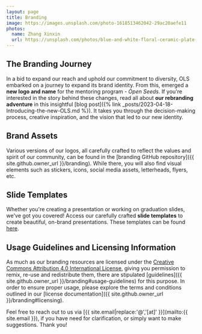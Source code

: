 ```yaml
---
layout: page
title: Branding
image: https://images.unsplash.com/photo-1618513462042-29ac20aefe11
photos:
  name: Zhang Xinxin
  url: https://unsplash.com/photos/blue-and-white-floral-ceramic-plate-cWY499Ma1SQ
---
```


## The Branding Journey
In a bid to expand our reach and uphold our commitment to diversity, OLS embarked on a journey to expand its brand identity. From this, emerged a **new logo and name** for the mentoring program - _Open Seeds_. If you're interested in the story behind these changes, read all about **our rebranding adventure** in this insightful [blog post]({% link _posts/2023-04-18-Introducing-the-new-OLS.md %}). It takes you through the decision-making process, creative inspiration, and the vision that led to our new identity.

## Brand Assets
Various versions of our logos, all carefully crafted to reflect the values and spirit of our community, can be found in the [branding GitHub repository]({{ site.github.owner_url }}/branding). While there, you will also find visual elements such as stickers, icons, social media assets, letterheads, flyers, etc.


## Slide Templates
Whether you're creating a presentation or working on graduation slides, we've got you covered! Access our carefully crafted **slide templates** to create beautiful, on-brand presentations. These templates can be found [here](https://docs.google.com/presentation/d/1575V9FZXgQA5DXkGRKYiRHbdR5D_QZWWFdwpYST6NWI/).


## Usage Guidelines and Licensing Information
As much as our branding resources are licensed under the [Creative Commons Attribution 4.0 International License](https://creativecommons.org/licenses/by/4.0/), giving you permission to remix, re-use and redistribute them, there are stipulated [guidelines]({{ site.github.owner_url }}/branding#usage-guidelines) for this purpose. 
In order to ensure proper usage, please explore the terms and conditions outlined in our [license documentation]({{ site.github.owner_url }}/branding#licensing).

Feel free to reach out to us via [{{ site.email|replace:'@','[at]' }}](mailto:{{ site.email }}), if you have need for clarification, or simply want to make suggestions. Thank you!